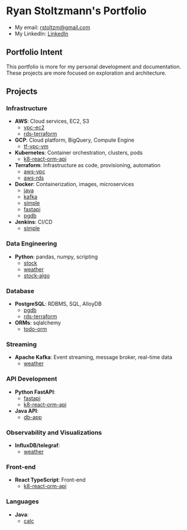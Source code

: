 # Ryan Stoltzmann's Portfolio

* My email: <rstoltzm@gmail.com>
* My LinkedIn: [LinkedIn](https://www.linkedin.com/in/ryan-stoltzmann/)

## Portfolio Intent
<p>
This portfolio is more for my personal development and documentation. These projects are more focused on exploration and architecture.
</p>

## Projects

### Infrastructure
- **AWS**: Cloud services, EC2, S3
  - [vpc-ec2](https://github.com/rstoltzm-profile/terraform-aws-vpc-ec2)
  - [rds-terraform](https://github.com/rstoltzm-profile/terraform-aws-rds-simple)
- **GCP**: Cloud platform, BigQuery, Compute Engine
  - [tf-vpc-vm](https://github.com/rstoltzm-profile/gcp-tf-vpc-vm-simple/tree/main) 
- **Kubernetes**: Container orchestration, clusters, pods
  - [k8-react-orm-api](https://github.com/rstoltzm-profile/kubernetes-react-orm-db)
- **Terraform**: Infrastructure as code, provisioning, automation
  - [aws-vpc](https://github.com/rstoltzm-profile/terraform-aws-vpc-ec2)
  - [aws-rds](https://github.com/rstoltzm-profile/terraform-aws-rds-simple)
- **Docker**: Containerization, images, microservices
  - [java](https://github.com/rstoltzm-profile/java-docker-db-app/tree/main)
  - [kafka](https://github.com/rstoltzm-profile/docker-kafka-project)
  - [simple](https://github.com/rstoltzm-profile/docker-testing)
  - [fastapi](https://github.com/rstoltzm-profile/python-fastapi-todolist)
  - [pgdb](https://github.com/rstoltzm-profile/container-postgres-stockdata)
- **Jenkins**: CI/CD
  - [simple](https://github.com/rstoltzm-profile/simple-python-pyinstaller-app)

### Data Engineering
- **Python**: pandas, numpy, scripting
  - [stock](https://github.com/rstoltzm-profile/container-postgres-stockdata)
  - [weather](https://github.com/rstoltzm-profile/weather-data-engineering)
  - [stock-algo](https://github.com/rstoltzm-profile/backtrader_app_2)

### Database
- **PostgreSQL**: RDBMS, SQL, AlloyDB
  - [pgdb](https://github.com/rstoltzm-profile/container-postgres-stockdata)
  - [rds-terraform](https://github.com/rstoltzm-profile/terraform-aws-rds-simple)
- **ORMs**: sqlalchemy
  - [todo-orm](https://github.com/rstoltzm-profile/python-fastapi-todolist)

### Streaming
- **Apache Kafka**: Event streaming, message broker, real-time data
  - [weather](https://github.com/rstoltzm-profile/weather-data-engineering)

### API Development
- **Python FastAPI**:
  - [fastapi](https://github.com/rstoltzm-profile/python-fastapi-todolist)
  - [k8-react-orm-api](https://github.com/rstoltzm-profile/kubernetes-react-orm-db)
- **Java API**:
  - [db-app](https://github.com/rstoltzm-profile/java-docker-db-app)

### Observability and Visualizations
- **InfluxDB/telegraf**:
  - [weather](https://github.com/rstoltzm-profile/weather-data-engineering)

### Front-end
- **React TypeScript**: Front-end
  - [k8-react-orm-api](https://github.com/rstoltzm-profile/kubernetes-react-orm-db)

### Languages
- **Java**:
  - [calc](https://github.com/rstoltzm-profile/java-calculator)

